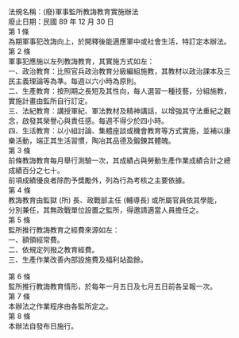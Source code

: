 法規名稱：(廢)軍事監所教誨教育實施辦法  
廢止日期：民國 89 年 12 月 30 日  
第 1 條  
為期軍事犯改誨向上，於開釋後能適應軍中或社會生活，特訂定本辦法。  
第 2 條  
軍事犯應施以左列教誨教育，其實施方式如左：  
一、政治教育：比照官兵政治教育分級編組施教，其教材以政治課本及三  
民主義理論等為準。每週以六小時為原則。  
二、生產教育：按刑期之長短及其性向，每人選習一種技藝，分組施教，  
實施計畫由監所自行訂定。  
三、法紀教育：講授軍紀、軍法教材及精神講話，以增強其守法重紀之觀  
念，啟發其榮譽心與責任感。每週不得少於四小時。  
四、生活教育：以小組討論、集體座談或機會教育等方式實施，並補以康  
樂活動，端正其生活習慣，陶冶其品德及鍛鍊其體魄。  
第 3 條  
前條教誨教育每月舉行測驗一次，其成績占與勞動生產作業成績合計之總  
成績百分之七十。  
前項成績優良者除酌予獎勵外，列為行為考核之主要依據。  
第 4 條  
教誨教育由監獄 (所) 長、政戰部主任 (輔導長) 或所屬官員依其學能，  
分別兼任，其無政戰單位設置之監所，得邀請適當人員擔任之。  
第 5 條  
監所推行教誨教育之經費來源如左：  
一、額領經常費。  
二、依規定列撥之教育經費。  
三、生產作業改善內部設施費及福利站盈餘。  


第 6 條  
監所推行教誨教育情形，於每年一月五日及七月五日前各呈報一次。  
第 7 條  
本辦法之作業程序由各監所定之。  
第 8 條  
本辦法自發布日施行。  


